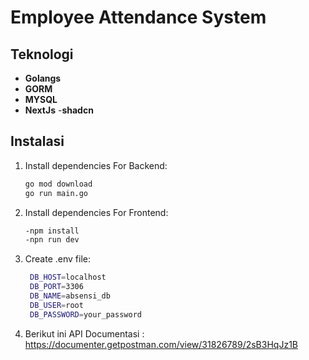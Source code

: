 # Employee Attendance System

## Teknologi 

- **Golangs**
- **GORM**
- **MYSQL**
- **NextJs**
-**shadcn**

## Instalasi
1. Install dependencies For Backend:
   ```bash
   go mod download
   go run main.go
2. Install dependencies For Frontend:
   ```bash
   -npm install
   -npn run dev

3. Create .env file:
   ```bash
    DB_HOST=localhost
    DB_PORT=3306
    DB_NAME=absensi_db
    DB_USER=root
    DB_PASSWORD=your_password
   
4. Berikut ini API Documentasi : 
   https://documenter.getpostman.com/view/31826789/2sB3HqJz1B
   

   




